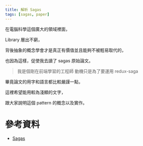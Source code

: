 ```yaml
---
title: 解析 Sagas 
tags: [sagas, paper]
---
```


在電腦科學這個廣大的領域裡面，

Library 層出不窮，

背後抽象的概念學會才是真正有價值並且能夠不被輕易取代的，

也因為這樣，促使我去讀了 sagas 原始論文。

> 我是個剛在前端學習的工程師
> 動機只是為了要運用 redux-saga

畢竟論文的用字和語言都比較嚴謹一點，

這裡希望能用較為淺顯的文字，

跟大家說明這個 pattern 的概念以及實作。

<!--more-->




# 參考資料

- [Sagas](http://www.cs.cornell.edu/andru/cs711/2002fa/reading/sagas.pdf)


